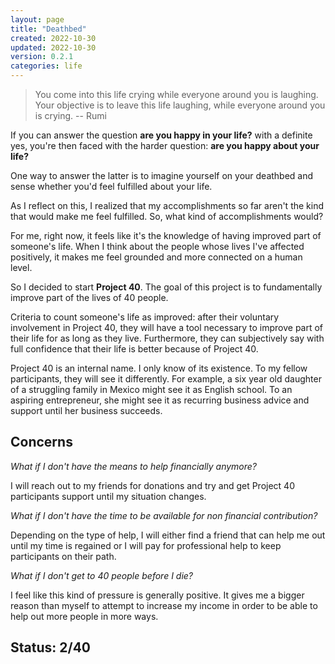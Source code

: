 ```yaml
---
layout: page
title: "Deathbed"
created: 2022-10-30
updated: 2022-10-30
version: 0.2.1
categories: life
---
```


> You come into this life crying while everyone around you is laughing. Your objective is to leave this life laughing, while everyone around you is crying.
> -- Rumi

If you can answer the question **are you happy in your life?** with a definite yes, you're then faced with the harder question: **are you happy about your life?**

One way to answer the latter is to imagine yourself on your deathbed and sense whether you'd feel fulfilled about your life.

As I reflect on this, I realized that my accomplishments so far aren't the kind that would make me feel fulfilled. So, what kind of accomplishments would?

For me, right now, it feels like it's the knowledge of having improved part of someone's life. When I think about the people whose lives I've affected positively, it makes me feel grounded and more connected on a human level.

So I decided to start **Project 40**. The goal of this project is to fundamentally improve part of the lives of 40 people.

Criteria to count someone's life as improved: after their voluntary involvement in Project 40, they will have a tool necessary to improve part of their life for as long as they live. Furthermore, they can subjectively say with full confidence that their life is better because of Project 40.

Project 40 is an internal name. I only know of its existence. To my fellow participants, they will see it differently. For example, a six year old daughter of a struggling family in Mexico might see it as English school. To an aspiring entrepreneur, she might see it as recurring business advice and support until her business succeeds.

## Concerns

_What if I don't have the means to help financially anymore?_

I will reach out to my friends for donations and try and get Project 40 participants support until my situation changes.

_What if I don't have the time to be available for non financial contribution?_

Depending on the type of help, I will either find a friend that can help me out until my time is regained or
I will pay for professional help to keep participants on their path.

_What if I don't get to 40 people before I die?_

I feel like this kind of pressure is generally positive. It gives me a bigger reason than myself to attempt to increase my income in order to be able to help out more people in more ways.

## Status: 2/40
